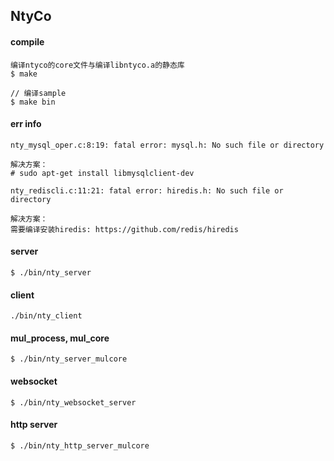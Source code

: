 ## NtyCo

#### compile

```
编译ntyco的core文件与编译libntyco.a的静态库
$ make

// 编译sample
$ make bin
```

#### err info
```
nty_mysql_oper.c:8:19: fatal error: mysql.h: No such file or directory

解决方案：
# sudo apt-get install libmysqlclient-dev

nty_rediscli.c:11:21: fatal error: hiredis.h: No such file or directory

解决方案：
需要编译安装hiredis: https://github.com/redis/hiredis

```


#### server 
```
$ ./bin/nty_server
```
#### client
```
./bin/nty_client
```

#### mul_process, mul_core
```
$ ./bin/nty_server_mulcore
```
#### websocket
```
$ ./bin/nty_websocket_server
```
#### http server
```
$ ./bin/nty_http_server_mulcore
```

